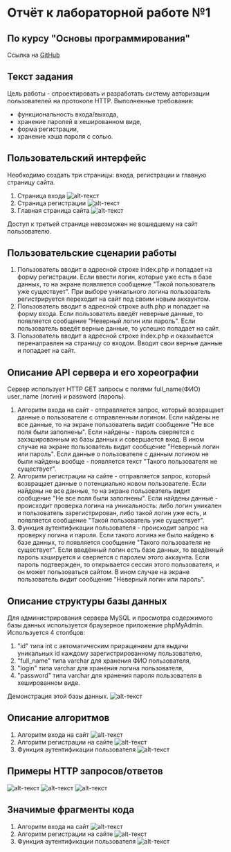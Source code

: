 # Отчёт к лабораторной работе №1
## По курсу "Основы программирования"
Ссылка на [GitHub](https://github.com/MaksikLastik/Labwork-1)

## Текст задания
Цель работы - спроектировать и разработать систему авторизации пользователей на протоколе HTTP. Выполненные требования:
- функциональность входа/выхода,
- хранение паролей в хешированном виде,
- форма регистрации,
- хранение хэша пароля с солью.

## Пользовательский интерфейс
Необходимо создать три страницы: входа, регистрации и главную страницу сайта.
1. Страница входа
![alt-текст](https://github.com/MaksikLastik/Labwork-1/blob/main/images/Вход.png)
2. Страница регистрации
![alt-текст](https://github.com/MaksikLastik/Labwork-1/blob/main/images/Регистрация.png)
3. Главная страница сайта
![alt-текст](https://github.com/MaksikLastik/Labwork-1/blob/main/images/Главный%20страница%20сайта.png)

Доступ к третьей странице невозможен не вошедшему на сайт пользователю.

## Пользовательские сценарии работы

1. Пользователь вводит в адресной строке index.php и попадает на форму регистрации. Если ввести логин, которые уже есть в базе данных, то на экране появляется сообщение "Такой пользователь уже существует". При выборе уникального логина пользователь регистрируется переходит на сайт под своим новым аккаунтом.
2. Пользователь вводит в адресной строке auth.php и попадает на форму входа. Если пользователь введёт неверные данные, то появляется сообщение "Неверный логин или пароль". Если пользователь введёт верные данные, то успешно попадает на сайт.
3. Пользователь вводит в адресной строке index.php и оказывается перенаправлен на страницу со входом. Вводит свои верные данные и попадает на сайт.

## Описание API сервера и его хореографии

Сервер использует HTTP GET запросы с полями full_name(ФИО) user_name (логин) и password (пароль).

1. Алгоритм входа на сайт - отправляется запрос, который возвращает данные о пользователе с отправленным логином. Если найдены не все данные, то на экране пользователь видит сообщение "Не все поля были заполнены". Если найдены - пароль сверяется с захэшированным из базы данных и совершается вход. В ином случае на экране пользователь видит сообщение "Неверный логин или пароль". Если данные о пользователе с данным логином не были найдены вообще - появляется текст "Такого пользователя не существует".
2. Алгоритм регистрации на сайте - отправляется запрос, который возвращает данные о потенциально новом пользователе. Если найдены не все данные, то на экране пользователь видит сообщение "Не все поля были заполнены". Если найдены данные - происходит проверка логина на уникальность: либо логин уникален и пользователь зарегистрирован, либо такой логин уже есть, и появляется сообщение "Такой пользователь уже существует".
3. Функция аутентификации пользователя - происходит запрос на проверку логина и пароля. Если такого логина не было найдено в базе данных, то появляется сообщение "Такого пользователя не существует". Если введённый логин есть базе данных, то введённый пароль хэшируется и сверяется с паролем этого аккаунта. Если пароль подтвержден, то открывается сессия этого пользователя, и он может пользоваться сайтом. В ином случае на экране пользователь видит сообщение "Неверный логин или пароль".

## Описание структуры базы данных

Для администрирования сервера MySQL и просмотра содержимого базы данных используется браузерное приложение phpMyAdmin. Используется 4 столбцов:
1. "id" типа int с автоматическим приращением для выдачи уникальных id каждому зарегистрированному пользователю,
2. "full_name" типа varchar для хранения ФИО пользователя,
3. "login" типа varchar для хранения логина пользователя,
4. "password" типа varchar для хранения пароля пользователя в хешированном виде.

Демонстрация этой базы данных.
![alt-текст](https://github.com/MaksikLastik/Labwork-1/blob/main/images/База%20данный.png)

## Описание алгоритмов

1. Алгоритм входа на сайт
![alt-текст](https://github.com/MaksikLastik/Labwork-1/blob/main/images/Алгоритм%20входа.png)
2. Алгоритм регистрации на сайте
![alt-текст](https://github.com/MaksikLastik/Labwork-1/blob/main/images/Алгоритм%20регистрации.png)
3. Функция аутентификации пользователя
![alt-текст](https://github.com/MaksikLastik/Labwork-1/blob/main/images/Алгоритм%20аутентификации.png)

## Примеры HTTP запросов/ответов
![alt-текст](https://github.com/MaksikLastik/Labwork-1/blob/main/images/Пользовательский%20сценарий%201.png)
![alt-текст](https://github.com/MaksikLastik/Labwork-1/blob/main/images/Пользовательский%20сценарий%202.png)
![alt-текст](https://github.com/MaksikLastik/Labwork-1/blob/main/images/Пользовательский%20сценарий%203.png)
## Значимые фрагменты кода

1. Алгоритм входа на сайт
![alt-текст](https://github.com/MaksikLastik/Labwork-1/blob/main/images/Код%20входа.png)
2. Алгоритм регистрации на сайте
![alt-текст](https://github.com/MaksikLastik/Labwork-1/blob/main/images/Код%20регистрации.png)
3. Функция аутентификации пользователя
![alt-текст](https://github.com/MaksikLastik/Labwork-1/blob/main/images/Код%20аутентификации.png)
